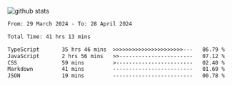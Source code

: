 
![github stats](https://github-readme-stats.vercel.app/api?username=realmahd1&show_icons=true&theme=codeSTACKr&hide_rank=true&count_private=true)

<!--START_SECTION:waka-->

```txt
From: 29 March 2024 - To: 28 April 2024

Total Time: 41 hrs 13 mins

TypeScript       35 hrs 46 mins  >>>>>>>>>>>>>>>>>>>>>>---   86.79 %
JavaScript       2 hrs 56 mins   >>-----------------------   07.12 %
CSS              59 mins         >------------------------   02.40 %
Markdown         41 mins         -------------------------   01.69 %
JSON             19 mins         -------------------------   00.78 %
```

<!--END_SECTION:waka-->
